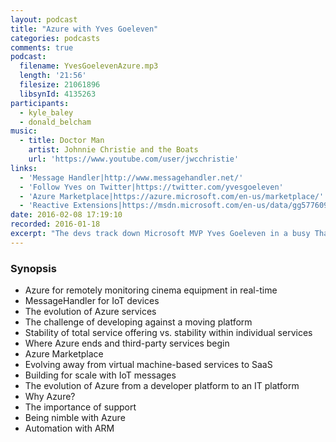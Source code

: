 ```yaml
---
layout: podcast
title: "Azure with Yves Goeleven"
categories: podcasts
comments: true
podcast:
  filename: YvesGoelevenAzure.mp3
  length: '21:56'
  filesize: 21061896
  libsynId: 4135263
participants:
  - kyle_baley
  - donald_belcham
music:
  - title: Doctor Man
    artist: Johnnie Christie and the Boats
    url: 'https://www.youtube.com/user/jwcchristie'
links:
  - 'Message Handler|http://www.messagehandler.net/'
  - 'Follow Yves on Twitter|https://twitter.com/yvesgoeleven'
  - 'Azure Marketplace|https://azure.microsoft.com/en-us/marketplace/'
  - 'Reactive Extensions|https://msdn.microsoft.com/en-us/data/gg577609.aspx'
date: 2016-02-08 17:19:10
recorded: 2016-01-18
excerpt: "The devs track down Microsoft MVP Yves Goeleven in a busy Thai restaurant and talk to him about Azure"
---
```


### Synopsis

* Azure for remotely monitoring cinema equipment in real-time
* MessageHandler for IoT devices
* The evolution of Azure services
* The challenge of developing against a moving platform
* Stability of total service offering vs. stability within individual services
* Where Azure ends and third-party services begin
* Azure Marketplace
* Evolving away from virtual machine-based services to SaaS
* Building for scale with IoT messages
* The evolution of Azure from a developer platform to an IT platform
* Why Azure?
* The importance of support
* Being nimble with Azure
* Automation with ARM

